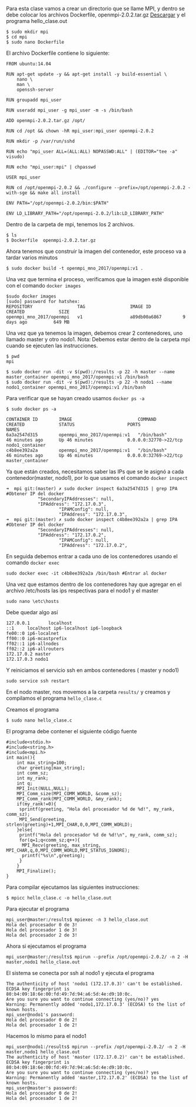 Para esta clase vamos a crear un directorio que se llame MPI, y dentro se debe colocar los archivos Dockerfile, openmpi-2.0.2.tar.gz [Descargar](https://www.open-mpi.org/software/ompi/v2.0/openmpi-2.0.2.tar.gz) y el programa hello_clase.out


```shell
$ sudo mkdir mpi
$ cd mpi
$ sudo nano Dockerfile
```
El archivo Dockerfile contiene lo siguiente:
```shell
FROM ubuntu:14.04

RUN apt-get update -y && apt-get install -y build-essential \
	nano \
	man \
	openssh-server

RUN groupadd mpi_user

RUN useradd mpi_user -g mpi_user -m -s /bin/bash

ADD openmpi-2.0.2.tar.gz /opt/

RUN cd /opt && chown -hR mpi_user:mpi_user openmpi-2.0.2

RUN mkdir -p /var/run/sshd

RUN echo "mpi_user ALL=(ALL:ALL) NOPASSWD:ALL" | (EDITOR="tee -a" visudo)

RUN echo "mpi_user:mpi" | chpasswd

USER mpi_user

RUN cd /opt/openmpi-2.0.2 && ./configure --prefix=/opt/openmpi-2.0.2 -with-sge && make all install

ENV PATH="/opt/openmpi-2.0.2/bin:$PATH"

ENV LD_LIBRARY_PATH="/opt/openmpi-2.0.2/lib:LD_LIBRARY_PATH"
```
Dentro de la carpeta de mpi, tenemos los 2 archivos.
```shell
$ ls
$ Dockerfile  openmpi-2.0.2.tar.gz
```




Ahora tenemos que construir la imagen del contenedor, este proceso va a tardar varios minutos
```shell
$ sudo docker build -t openmpi_mno_2017/openmpi:v1 .
```

Una vez que termina el proceso, verificamos que la imagen esté disponible con el comando `docker images`
```shell
$sudo docker images
[sudo] password for hatshex: 
REPOSITORY                 TAG                 IMAGE ID            CREATED             SIZE
openmpi_mno_2017/openmpi   v1                  a89db00a6867        9 days ago          649 MB
```

Una vez que ya tenemos la imagen, debemos crear 2 contenedores, uno llamado master y otro nodo1. 
Nota: Debemos estar dentro de la carpeta mpi cuando se ejecuten las instrucciones.
``` shell
$ pwd
mpi

$ sudo docker run -dit -v $(pwd):/results -p 22 -h master --name master_container openmpi_mno_2017/openmpi:v1 /bin/bash
$ sudo docker run -dit -v $(pwd):/results -p 22 -h nodo1 --name nodo1_container openmpi_mno_2017/openmpi:v1 /bin/bash
```
Para verificar que se hayan creado usamos `docker ps -a`
```shell
$ sudo docker ps -a

CONTAINER ID        IMAGE                         COMMAND                  CREATED             STATUS                    PORTS                   NAMES
6a3a2547d315        openmpi_mno_2017/openmpi:v1   "/bin/bash"              46 minutes ago      Up 46 minutes             0.0.0.0:32770->22/tcp   nodo1_container
c4b8ee392a2a        openmpi_mno_2017/openmpi:v1   "/bin/bash"              46 minutes ago      Up 46 minutes             0.0.0.0:32769->22/tcp   master_container
```

Ya que están creados, necesitamos saber las IPs que se le asignó a cada contenedor(master, nodo1), por lo que usamos el comando `docker inspect`
``` shell
➜  mpi git:(master) ✗ sudo docker inspect 6a3a2547d315 | grep IPA #Obtener IP del docker
            "SecondaryIPAddresses": null,
            "IPAddress": "172.17.0.3",
                    "IPAMConfig": null,
                    "IPAddress": "172.17.0.3",
➜  mpi git:(master) ✗ sudo docker inspect c4b8ee392a2a | grep IPA #Obtener IP del docker
            "SecondaryIPAddresses": null,
            "IPAddress": "172.17.0.2",
                    "IPAMConfig": null,
                    "IPAddress": "172.17.0.2",

```
En seguida debemos entrar a cada uno de los contenedores usando el comando `docker exec`
```shell
sudo docker exec -it c4b8ee392a2a /bin/bash #Entrar al docker
```

Una vez que estamos dentro de los contenedores hay que agregar en el archivo /etc/hosts las ips respectivas para el nodo1 y el master
```shell
sudo nano \etc\hosts
```
Debe quedar algo así
```shell
127.0.0.1       localhost
::1     localhost ip6-localhost ip6-loopback
fe00::0 ip6-localnet
ff00::0 ip6-mcastprefix
ff02::1 ip6-allnodes
ff02::2 ip6-allrouters
172.17.0.2 master
172.17.0.3 nodo1

```

Y reiniciamos el servicio ssh en ambos contenedores ( master y nodo1)

```shell
sudo service ssh restart
```
En el nodo master, nos movemos a la carpeta `results/` y creamos y compilamos el programa `hello_clase.c`

Creamos el programa
```
$ sudo nano hello_clase.c
```
El programa debe contener el siguiente código fuente
```
#include<stdio.h>
#include<string.h>
#include<mpi.h>
int main(){
    int max_string=100;
    char greeting[max_string];
    int comm_sz;
    int my_rank;
    int q;
    MPI_Init(NULL,NULL);
    MPI_Comm_size(MPI_COMM_WORLD, &comm_sz);
    MPI_Comm_rank(MPI_COMM_WORLD, &my_rank);
    if(my_rank!=0){
     sprintf(greeting, "Hola del procesador %d de %d!", my_rank, comm_sz);
     MPI_Send(greeting, strlen(greeting)+1,MPI_CHAR,0,0,MPI_COMM_WORLD);    
    }else{
     printf("Hola del procesador %d de %d!\n", my_rank, comm_sz);
     for(q=1;q<comm_sz;q++){
      MPI_Recv(greeting, max_string, MPI_CHAR,q,0,MPI_COMM_WORLD,MPI_STATUS_IGNORE);
      printf("%s\n",greeting);
     }
    }
    MPI_Finalize();
}

```
Para compilar ejecutamos las siguientes instrucciones:
```
$ mpicc hello_clase.c -o hello_clase.out
```
Para ejecutar el programa
```
mpi_user@master:/results$ mpiexec -n 3 hello_clase.out
Hola del procesador 0 de 3!
Hola del procesador 1 de 3!
Hola del procesador 2 de 3!
```

Ahora si ejecutamos el programa
```shell
mpi_user@master:/results$ mpirun --prefix /opt/openmpi-2.0.2/ -n 2 -H master,nodo1 hello_clase.out 
```

El sistema se conecta por ssh al nodo1 y ejecuta el programa
```shell
The authenticity of host 'nodo1 (172.17.0.3)' can't be established.
ECDSA key fingerprint is 80:b4:09:18:6e:00:fd:49:7d:94:a6:5d:4e:d9:10:0c.
Are you sure you want to continue connecting (yes/no)? yes
Warning: Permanently added 'nodo1,172.17.0.3' (ECDSA) to the list of known hosts.
mpi_user@nodo1's password: 
Hola del procesador 0 de 2!
Hola del procesador 1 de 2!
```
Hacemos lo mismo para el nodo1
```shell
mpi_user@nodo1:/results$ mpirun --prefix /opt/openmpi-2.0.2/ -n 2 -H master,nodo1 hello_clase.out 
The authenticity of host 'master (172.17.0.2)' can't be established.
ECDSA key fingerprint is 80:b4:09:18:6e:00:fd:49:7d:94:a6:5d:4e:d9:10:0c.
Are you sure you want to continue connecting (yes/no)? yes
Warning: Permanently added 'master,172.17.0.2' (ECDSA) to the list of known hosts.
mpi_user@master's password: 
Hola del procesador 0 de 2!
Hola del procesador 1 de 2!
```
